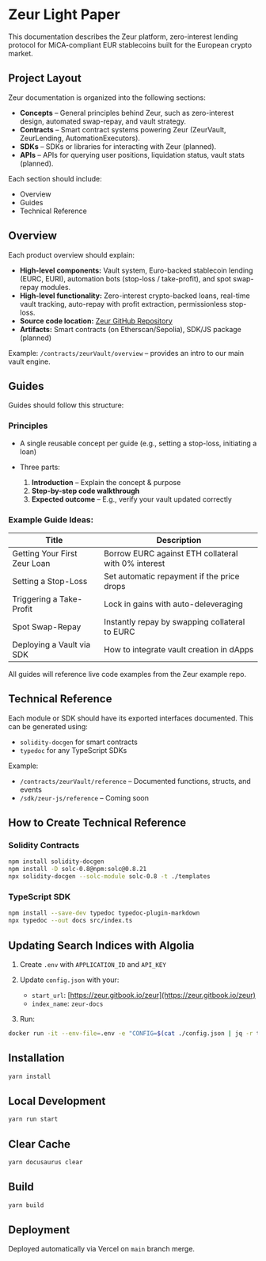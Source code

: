 # Zeur Light Paper

This documentation describes the Zeur platform, zero-interest lending protocol for MiCA-compliant EUR stablecoins built for the European crypto market.

## Project Layout

Zeur documentation is organized into the following sections:

- **Concepts** – General principles behind Zeur, such as zero-interest design, automated swap-repay, and vault strategy.
- **Contracts** – Smart contract systems powering Zeur (ZeurVault, ZeurLending, AutomationExecutors).
- **SDKs** – SDKs or libraries for interacting with Zeur (planned).
- **APIs** – APIs for querying user positions, liquidation status, vault stats (planned).

Each section should include:

- Overview
- Guides
- Technical Reference

## Overview

Each product overview should explain:

- **High-level components:**
  Vault system, Euro-backed stablecoin lending (EURC, EURI), automation bots (stop-loss / take-profit), and spot swap-repay modules.
- **High-level functionality:**
  Zero-interest crypto-backed loans, real-time vault tracking, auto-repay with profit extraction, permissionless stop-loss.
- **Source code location:**
  [Zeur GitHub Repository](https://github.com/zeur-org/zeur-core)
- **Artifacts:**
  Smart contracts (on Etherscan/Sepolia), SDK/JS package (planned)

Example: `/contracts/zeurVault/overview` – provides an intro to our main vault engine.

## Guides

Guides should follow this structure:

### Principles

- A single reusable concept per guide (e.g., setting a stop-loss, initiating a loan)
- Three parts:

  1. **Introduction** – Explain the concept & purpose
  2. **Step-by-step code walkthrough**
  3. **Expected outcome** – E.g., verify your vault updated correctly

### Example Guide Ideas:

| Title                        | Description                                         |
| ---------------------------- | --------------------------------------------------- |
| Getting Your First Zeur Loan | Borrow EURC against ETH collateral with 0% interest |
| Setting a Stop-Loss          | Set automatic repayment if the price drops          |
| Triggering a Take-Profit     | Lock in gains with auto-deleveraging                |
| Spot Swap-Repay              | Instantly repay by swapping collateral to EURC      |
| Deploying a Vault via SDK    | How to integrate vault creation in dApps            |

All guides will reference live code examples from the Zeur example repo.

## Technical Reference

Each module or SDK should have its exported interfaces documented. This can be generated using:

- `solidity-docgen` for smart contracts
- `typedoc` for any TypeScript SDKs

Example:

- `/contracts/zeurVault/reference` – Documented functions, structs, and events
- `/sdk/zeur-js/reference` – Coming soon

## How to Create Technical Reference

### Solidity Contracts

```bash
npm install solidity-docgen
npm install -D solc-0.8@npm:solc@0.8.21
npx solidity-docgen --solc-module solc-0.8 -t ./templates
```

### TypeScript SDK

```bash
npm install --save-dev typedoc typedoc-plugin-markdown
npx typedoc --out docs src/index.ts
```

## Updating Search Indices with Algolia

1. Create `.env` with `APPLICATION_ID` and `API_KEY`
2. Update `config.json` with your:

   - `start_url`: [https://zeur.gitbook.io/zeur](https://zeur.gitbook.io/zeur)
   - `index_name`: `zeur-docs`

3. Run:

```bash
docker run -it --env-file=.env -e "CONFIG=$(cat ./config.json | jq -r tostring)" algolia/docsearch-scraper
```

## Installation

```bash
yarn install
```

## Local Development

```bash
yarn run start
```

## Clear Cache

```bash
yarn docusaurus clear
```

## Build

```bash
yarn build
```

## Deployment

Deployed automatically via Vercel on `main` branch merge.
